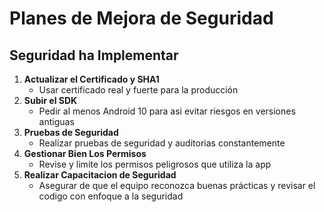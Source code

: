 # Planes de Mejora de Seguridad

## Seguridad ha Implementar

1. **Actualizar el Certificado y SHA1**
   - Usar certificado real y fuerte para la producción
2. **Subir el SDK**
   - Pedir al menos Android 10 para asi evitar riesgos en versiones antiguas
3. **Pruebas de Seguridad**
   - Realizar pruebas de seguridad y auditorias constantemente
4. **Gestionar Bien Los Permisos**
   - Revise y limite los permisos peligrosos que utiliza la app
5. **Realizar Capacitacion de Seguridad**
   - Asegurar de que el equipo reconozca buenas prácticas y revisar el codigo con enfoque a la seguridad
   

